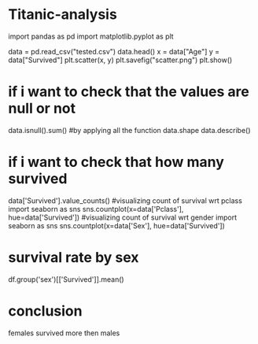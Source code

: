 # Titanic-analysis
import pandas as pd
import matplotlib.pyplot as plt

data = pd.read_csv("tested.csv")
data.head()
x = data["Age"]
y = data["Survived"]
plt.scatter(x, y)
plt.savefig("scatter.png")
plt.show()
# if i want to check that the values are null or not
data.isnull().sum()
#by applying all the function
data.shape
data.describe()
# if i want to check that how many survived
data['Survived'].value_counts()
#visualizing count of survival wrt pclass
import seaborn as sns
sns.countplot(x=data['Pclass'], hue=data['Survived'])
#visualizing count of survival wrt gender
import seaborn as sns
sns.countplot(x=data['Sex'], hue=data['Survived'])
# survival rate by sex
df.group('sex')[['Survived']].mean()
# conclusion
females survived more then males 
